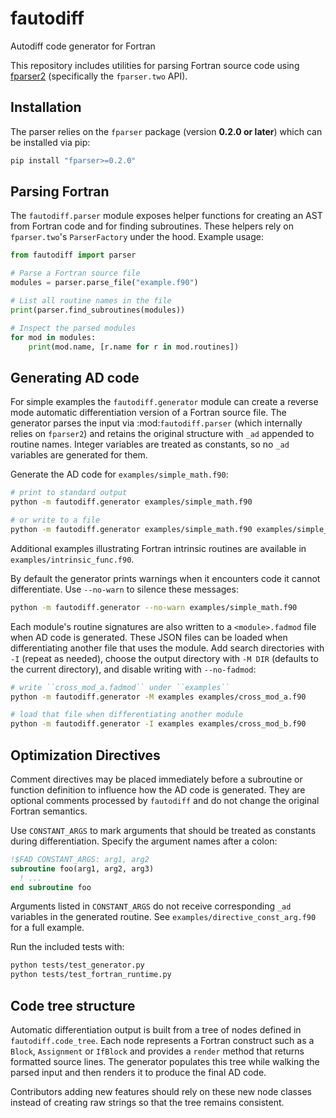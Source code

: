# fautodiff
Autodiff code generator for Fortran

This repository includes utilities for parsing Fortran source code using
[fparser2](https://fparser.readthedocs.io/en/latest/index.html) (specifically
the ``fparser.two`` API).

## Installation

The parser relies on the `fparser` package (version **0.2.0 or later**) which can be installed via pip:

```bash
pip install "fparser>=0.2.0"
```

## Parsing Fortran

The ``fautodiff.parser`` module exposes helper functions for creating an AST
from Fortran code and for finding subroutines. These helpers rely on
``fparser.two``'s `ParserFactory` under the hood. Example usage:

```python
from fautodiff import parser

# Parse a Fortran source file
modules = parser.parse_file("example.f90")

# List all routine names in the file
print(parser.find_subroutines(modules))

# Inspect the parsed modules
for mod in modules:
    print(mod.name, [r.name for r in mod.routines])
```

## Generating AD code

For simple examples the ``fautodiff.generator`` module can create a reverse
mode automatic differentiation version of a Fortran source file. The generator
parses the input via :mod:`fautodiff.parser` (which internally relies on
``fparser2``) and retains the original structure with ``_ad`` appended to
routine names. Integer variables are treated as constants, so no ``_ad``
variables are generated for them.

Generate the AD code for ``examples/simple_math.f90``:

```bash
# print to standard output
python -m fautodiff.generator examples/simple_math.f90

# or write to a file
python -m fautodiff.generator examples/simple_math.f90 examples/simple_math_ad.f90
```
Additional examples illustrating Fortran intrinsic routines are available in ``examples/intrinsic_func.f90``.

By default the generator prints warnings when it encounters code it cannot
differentiate.  Use ``--no-warn`` to silence these messages:

```bash
python -m fautodiff.generator --no-warn examples/simple_math.f90
```

Each module's routine signatures are also written to a `<module>.fadmod` file
when AD code is generated.  These JSON files can be loaded when differentiating
another file that uses the module.  Add search directories with ``-I`` (repeat
as needed), choose the output directory with ``-M DIR`` (defaults to the current
directory), and disable writing with ``--no-fadmod``:

```bash
# write ``cross_mod_a.fadmod`` under ``examples``
python -m fautodiff.generator -M examples examples/cross_mod_a.f90

# load that file when differentiating another module
python -m fautodiff.generator -I examples examples/cross_mod_b.f90
```

## Optimization Directives

Comment directives may be placed immediately before a subroutine or function
definition to influence how the AD code is generated. They are optional
comments processed by ``fautodiff`` and do not change the original Fortran
semantics.

Use ``CONSTANT_ARGS`` to mark arguments that should be treated as constants
during differentiation. Specify the argument names after a colon:

```fortran
!$FAD CONSTANT_ARGS: arg1, arg2
subroutine foo(arg1, arg2, arg3)
  ! ...
end subroutine foo
```

Arguments listed in ``CONSTANT_ARGS`` do not receive corresponding ``_ad``
variables in the generated routine. See ``examples/directive_const_arg.f90``
for a full example.

Run the included tests with:

```bash
python tests/test_generator.py
python tests/test_fortran_runtime.py
```

## Code tree structure

Automatic differentiation output is built from a tree of nodes defined in
``fautodiff.code_tree``. Each node represents a Fortran construct such as a
``Block``, ``Assignment`` or ``IfBlock`` and provides a ``render`` method that
returns formatted source lines. The generator populates this tree while walking
the parsed input and then renders it to produce the final AD code.

Contributors adding new features should rely on these new node classes instead of
creating raw strings so that the tree remains consistent.
